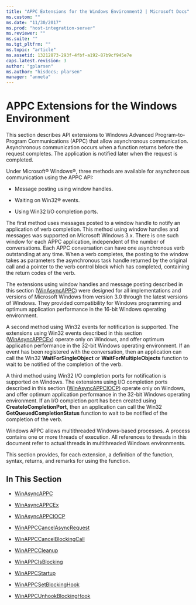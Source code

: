 ```yaml
---
title: "APPC Extensions for the Windows Environment2 | Microsoft Docs"
ms.custom: ""
ms.date: "11/30/2017"
ms.prod: "host-integration-server"
ms.reviewer: ""
ms.suite: ""
ms.tgt_pltfrm: ""
ms.topic: "article"
ms.assetid: 13212873-293f-4fbf-a192-87b9cf945e7e
caps.latest.revision: 3
author: "gplarsen"
ms.author: "hisdocs; plarsen"
manager: "anneta"
---
```

# APPC Extensions for the Windows Environment
This section describes API extensions to Windows Advanced Program-to-Program Communications (APPC) that allow asynchronous communication. Asynchronous communication occurs when a function returns before the request completes. The application is notified later when the request is completed.  
  
 Under Microsoft® Windows®, three methods are available for asynchronous communication using the APPC API:  
  
-   Message posting using window handles.  
  
-   Waiting on Win32® events.  
  
-   Using Win32 I/O completion ports.  
  
 The first method uses messages posted to a window handle to notify an application of verb completion. This method using window handles and messages was supported on Microsoft Windows 3.x. There is one such window for each APPC application, independent of the number of conversations. Each APPC conversation can have one asynchronous verb outstanding at any time. When a verb completes, the posting to the window takes as parameters the asynchronous task handle returned by the original call and a pointer to the verb control block which has completed, containing the return codes of the verb.  
  
 The extensions using window handles and message posting described in this section ([WinAsyncAPPC](../core/winasyncappc1.md)) were designed for all implementations and versions of Microsoft Windows from version 3.0 through the latest versions of Windows. They provided compatibility for Windows programming and optimum application performance in the 16-bit Windows operating environment.  
  
 A second method using Win32 events for notification is supported. The extensions using Win32 events described in this section ([WinAsyncAPPCEx](../core/winasyncappcex1.md)) operate only on Windows, and offer optimum application performance in the 32-bit Windows operating environment. If an event has been registered with the conversation, then an application can call the Win32 **WaitForSingleObject** or **WaitForMultipleObjects** function to wait to be notified of the completion of the verb.  
  
 A third method using Win32 I/O completion ports for notification is supported on Windows. The extensions using I/O completion ports described in this section ([WinAsyncAPPCIOCP](../core/winasyncappciocp2.md)) operate only on Windows, and offer optimum application performance in the 32-bit Windows operating environment. If an I/O completion port has been created using **CreateIoCompletionPort**, then an application can call the Win32 **GetQueuedCompletionStatus** function to wait to be notified of the completion of the verb.  
  
 Windows APPC allows multithreaded Windows-based processes. A process contains one or more threads of execution. All references to threads in this document refer to actual threads in multithreaded Windows environments.  
  
 This section provides, for each extension, a definition of the function, syntax, returns, and remarks for using the function.  
  
## In This Section  
  
-   [WinAsyncAPPC](../core/winasyncappc1.md)  
  
-   [WinAsyncAPPCEx](../core/winasyncappcex1.md)  
  
-   [WinAsyncAPPCIOCP](../core/winasyncappciocp2.md)  
  
-   [WinAPPCCancelAsyncRequest](../core/winappccancelasyncrequest2.md)  
  
-   [WinAPPCCancelBlockingCall](../core/winappccancelblockingcall1.md)  
  
-   [WinAPPCCleanup](../core/winappccleanup1.md)  
  
-   [WinAPPCIsBlocking](../core/winappcisblocking1.md)  
  
-   [WinAPPCStartup](../core/winappcstartup1.md)  
  
-   [WinAPPCSetBlockingHook](../core/winappcsetblockinghook1.md)  
  
-   [WinAPPCUnhookBlockingHook](../core/winappcunhookblockinghook2.md)